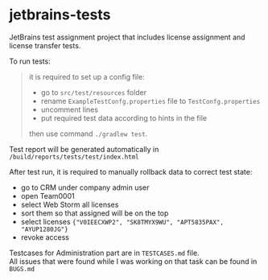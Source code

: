 # jetbrains-tests
JetBrains test assignment project that includes license assignment and license transfer tests.

To run tests:
>it is required to set up a config file:
>
 >- go to ```src/test/resources``` folder   
 >- rename ```ExampleTestConfg.properties``` file to ```TestConfg.properties```
 >- uncomment lines
 >- put required test data according to hints in the file  
 >
> then use command ```./gradlew test```.

Test report will be generated automatically in ```/build/reports/tests/test/index.html```

After test run, it is required to manually rollback data to correct test state:
- go to CRM under company admin user
- open Team0001 
- select Web Storm all licenses 
- sort them so that assigned will be on the top 
- select licenses ```{"V0IEECXWP2", "SK8TMYX9WU", "APT5835PAX", "AYUP1280JG"}```  
- revoke access

Testcases for Administration part are in ```TESTCASES.md``` file.   
All issues that were found while I was working on that task can be found in ```BUGS.md```
